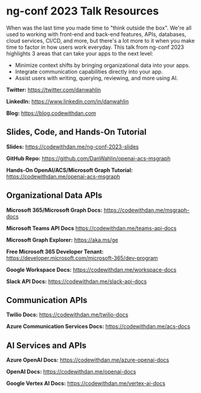 # ng-conf 2023 Talk Resources

When was the last time you made time to "think outside the box". We're all used to working with front-end and back-end features, APIs, databases, cloud services, CI/CD, and more, but there's a lot more to it when you make time to factor in how users work everyday. This talk from ng-conf 2023 highlights 3 areas that can take your apps to the next level:

- Minimize context shifts by bringing organizational data into your apps.
- Integrate communication capabilities directly into your app.​
- Assist users with writing, querying, reviewing, and more using AI.

**Twitter:** https://twitter.com/danwahlin

**LinkedIn:** https://www.linkedin.com/in/danwahlin

**Blog:** https://blog.codewithdan.com

## Slides, Code, and Hands-On Tutorial

**Slides:**  https://codewithdan.me/ng-conf-2023-slides

**GitHub Repo:** https://github.com/DanWahlin/openai-acs-msgraph

**Hands-On OpenAI/ACS/Microsoft Graph Tutorial:** https://codewithdan.me/openai-acs-msgraph

## Organizational Data APIs

**Microsoft 365/Microsoft Graph Docs:** https://codewithdan.me/msgraph-docs​

**Microsoft Teams API Docs** https://codewithdan.me/teams-api-docs​

**Microsoft Graph Explorer:** https://aka.ms/ge

**Free Microsoft 365 Developer Tenant:** https://developer.microsoft.com/microsoft-365/dev-program

**Google Workspace Docs:** https://codewithdan.me/workspace-docs

**Slack API Docs:** https://codewithdan.me/slack-api-docs​

## Communication APIs

**Twilio Docs:** https://codewithdan.me/twilio-docs

**Azure Communication Services Docs:** https://codewithdan.me/acs-docs

## AI Services and APIs

**Azure OpenAI Docs:** https://codewithdan.me/azure-openai-docs

**OpenAI Docs:** https://codewithdan.me/openai-docs

**Google Vertex AI Docs:** https://codewithdan.me/vertex-ai-docs
